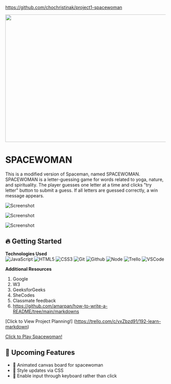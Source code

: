 https://github.com/chochristinak/project1-spacewoman
<div id="header" align="center">

  <img src="https://totemsurftribe.files.wordpress.com/2024/02/img_1981.jpg?resize=438%2C438" width="800" height="400">

</div>

<SPACEWOMAN>
<h1>SPACEWOMAN</h1>
This is a modified version of Spaceman, named SPACEWOMAN. SPACEWOMAN is a letter-guessing game for words related to yoga, nature, and spirituality. The player guesses one letter at a time and clicks "try letter" button to submit a guess. If all letters are guessed correctly, a win message appears. 

![Screenshot](https://totemsurftribe.files.wordpress.com/2024/02/screenshot-2024-02-29-at-4.50.39e280afpm.png?resize=438%2C438)

![Screenshot](https://totemsurftribe.files.wordpress.com/2024/02/screenshot-2024-02-29-at-5.26.21e280afpm.png?resize=438%2C438)

![Screenshot](https://totemsurftribe.files.wordpress.com/2024/02/screenshot-2024-02-29-at-5.26.42e280afpm.png?resize=438%2C438)

## :fire: **Getting Started**

**Technologies Used**<br>
![JavaScript](https://img.shields.io/badge/-JavaScript-05122A?style=flat&logo=javascript)
![HTML5](https://img.shields.io/badge/-HTML5-05122A?style=flat&logo=html5)
![CSS3](https://img.shields.io/badge/-CSS-05122A?style=flat&logo=css3)
![Git](https://img.shields.io/badge/-Git-05122A?style=flat&logo=git)
![Github](https://img.shields.io/badge/-GitHub-05122A?style=flat&logo=github)
![Node](https://img.shields.io/badge/-Node.js-05122A?style=flat&logo=node.js)
![Trello](https://img.shields.io/badge/-Trello-05122A?style=flat&logo=trello)
![VSCode](https://img.shields.io/badge/-VS_Code-05122A?style=flat&logo=visualstudio)


**Additional Resources**
1. Google
2. W3
3. GeeksforGeeks
4. SheCodes
5. Classmate feedback
6. https://github.com/amarpan/how-to-write-a-README/tree/main/markdowns


[Click to View Project Planning!]
(https://trello.com/c/vxZbzd91/192-learn-markdown) 

[Click to Play Spacewoman!](https://chochristinak.github.io/project1-spacewoman/)

## :satellite: **Upcoming Features**
- :ghost: Animated canvas board for spacewoman
- :ghost: Style updates via CSS
- :ghost: Enable input through keyboard rather than click